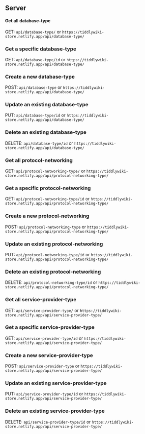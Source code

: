 
## Server
#### Get all database-type 
GET: `api/database-type/` or `https://tiddlywiki-store.netlify.app/api/database-type/`

### Get a specific database-type  
GET: `api/database-type/id` or `https://tiddlywiki-store.netlify.app/api/database-type/`

### Create a new database-type 
POST: `api/database-type` or `https://tiddlywiki-store.netlify.app/api/database-type/`

### Update an existing database-type
PUT: `api/database-type/id` or `https://tiddlywiki-store.netlify.app/api/database-type/`

###  Delete an existing database-type
DELETE: `api/database-type/id` or `https://tiddlywiki-store.netlify.app/api/database-type/`

### Get all protocol-networking 
GET: `api/protocol-networking-type/` or `https://tiddlywiki-store.netlify.app/api/protocol-networking-type/`

### Get a specific protocol-networking  
GET: `api/protocol-networking-type/id` or `https://tiddlywiki-store.netlify.app/api/protocol-networking-type/`

### Create a new protocol-networking 
POST: `api/protocol-networking-type` or `https://tiddlywiki-store.netlify.app/api/protocol-networking-type/`

### Update an existing protocol-networking
PUT: `api/protocol-networking-type/id` or `https://tiddlywiki-store.netlify.app/api/protocol-networking-type/`

###  Delete an existing protocol-networking
DELETE: `api/protocol-networking-type/id` or `https://tiddlywiki-store.netlify.app/api/protocol-networking-type/`

### Get all service-provider-type 
GET: `api/service-provider-type/` or `https://tiddlywiki-store.netlify.app/api/service-provider-type/`

### Get a specific service-provider-type  
GET: `api/service-provider-type/id` or `https://tiddlywiki-store.netlify.app/api/service-provider-type/`

### Create a new service-provider-type 
POST: `api/service-provider-type` or `https://tiddlywiki-store.netlify.app/api/service-provider-type/`

### Update an existing service-provider-type
PUT: `api/service-provider-type/id` or `https://tiddlywiki-store.netlify.app/api/service-provider-type/`

###  Delete an existing service-provider-type
DELETE: `api/service-provider-type/id` or `https://tiddlywiki-store.netlify.app/api/service-provider-type/`
